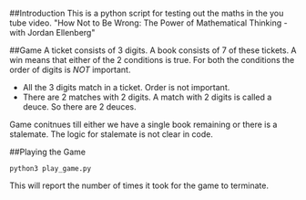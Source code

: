 ##Introduction
This is a python script for testing out the maths in the you tube video. "How Not to Be Wrong: The Power of Mathematical Thinking - with Jordan Ellenberg"

##Game
A ticket consists of 3 digits. A book consists of 7 of these tickets. A win means that either of the 2 conditions is true.
For both the conditions the order of digits is *NOT* important.
* All the 3 digits match in a ticket. Order is not important.
* There are 2 matches with 2 digits. A match with 2 digits is called a deuce. So there are 2 deuces.

Game conitnues till either we have a single book remaining or there is a stalemate. The logic for stalemate is not clear in code.

##Playing the Game

```
python3 play_game.py
```

This will report the number of times it took for the game to terminate.
